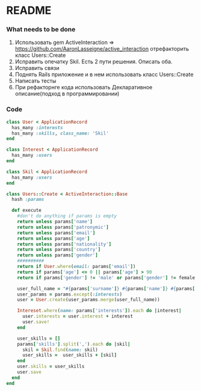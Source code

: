 # README

### What needs to be done
1. Использовать gem ActiveInteraction => https://github.com/AaronLasseigne/active_interaction отрефакторить класс Users::Create
2. Исправить опечатку Skil. Есть 2 пути решения. Описать оба.
3. Исправить связи
4. Поднять Rails приложение и в нем использовать класс Users::Create
5. Написать тесты
6. При рефакторнге кода использовать Декларативное описание(подход в программировании)


### Code
```ruby
class User < ApplicationRecord
  has_many :interests
  has_many :skills, class_name: 'Skil'
end

class Interest < ApplicationRecord
  has_many :users
end

class Skil < ApplicationRecord
  has_many :users
end

class Users::Create < ActiveInteraction::Base
  hash :params

  def execute
    #don't do anything if params is empty
    return unless params['name']
    return unless params['patronymic']
    return unless params['email']
    return unless params['age']
    return unless params['nationality']
    return unless params['country']
    return unless params['gender']
    ##########
    return if User.where(email: params['email'])
    return if params['age'] <= 0 || params['age'] > 90
    return if params['gender'] != 'male' or params['gender'] != female

    user_full_name = "#{params['surname']} #{params['name']} #{params['patronymic']}"
    user_params = params.except(:interests)
    user = User.create(user_params.merge(user_full_name))

    Intereset.where(name: params['interests']).each do |interest|
      user.interests = user.interest + interest
      user.save!
    end

    user_skills = []
    params['skills'].split(',').each do |skil|
      skil = Skil.find(name: skil)
      user_skills =  user_skills + [skil]
    end
    user.skills = user_skills
    user.save
  end
end
```
